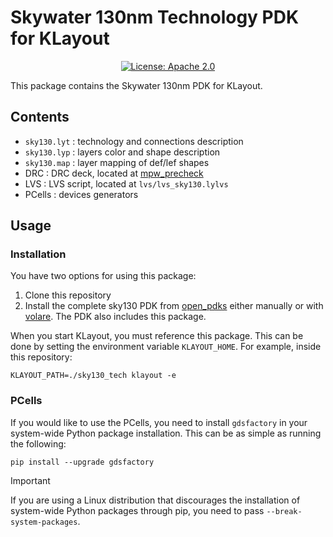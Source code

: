 # Skywater 130nm Technology PDK for KLayout

<p align="center">
    <a href="https://opensource.org/licenses/Apache-2.0"><img src="https://img.shields.io/github/license/efabless/sky130_klayout_pdk" alt="License: Apache 2.0"/></a>
</p>

This package contains the Skywater 130nm PDK for KLayout.

## Contents

* `sky130.lyt`   : technology and connections description
* `sky130.lyp`   : layers color and shape description
* `sky130.map`   : layer mapping of def/lef shapes
* DRC          : DRC deck, located at [mpw_precheck](https://github.com/efabless/mpw_precheck/blob/main/checks/tech-files/sky130A_mr.drc)
* LVS          : LVS script, located at `lvs/lvs_sky130.lylvs`
* PCells       : devices generators

## Usage

### Installation

You have two options for using this package:

1. Clone this repository
2. Install the complete sky130 PDK from [open_pdks](https://github.com/RTimothyEdwards/open_pdks)  either manually or with [volare](https://github.com/efabless/volare). The PDK also includes this package.

When you start KLayout, you must reference this package. This can be done by setting the environment variable `KLAYOUT_HOME`. For example, inside this repository:

```console
KLAYOUT_PATH=./sky130_tech klayout -e
```

### PCells

If you would like to use the PCells, you need to install `gdsfactory` in your system-wide Python package installation.
This can be as simple as running the following:

```console
pip install --upgrade gdsfactory
```

> [!IMPORTANT]  
> If you are using a Linux distribution that discourages the installation of system-wide Python packages through pip, you need to pass `--break-system-packages`.
